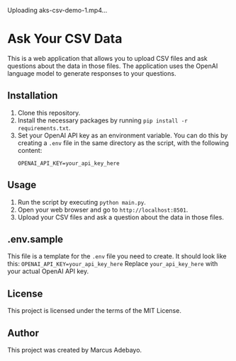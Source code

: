 


Uploading aks-csv-demo-1.mp4…


# Ask Your CSV Data

This is a web application that allows you to upload CSV files and ask questions about the data in those files. The application uses the OpenAI language model to generate responses to your questions.

## Installation

1. Clone this repository.
2. Install the necessary packages by running `pip install -r requirements.txt`.
3. Set your OpenAI API key as an environment variable. You can do this by creating a `.env` file in the same directory as the script, with the following content:
    ```
    OPENAI_API_KEY=your_api_key_here
    ```

## Usage

1. Run the script by executing `python main.py`.
2. Open your web browser and go to `http://localhost:8501`.
3. Upload your CSV files and ask a question about the data in those files.

## .env.sample

This file is a template for the `.env` file you need to create. It should look like this:
    ```
    OPENAI_API_KEY=your_api_key_here
    ```
Replace `your_api_key_here` with your actual OpenAI API key.

## License

This project is licensed under the terms of the MIT License.

## Author

This project was created by Marcus Adebayo.
